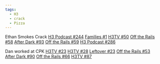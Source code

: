 ```yaml
---
tags:
  - H3
  - crack
  - Pizza
---
```


Ethan Smokes Crack
[H3 Podcast #244](https://www.youtube.com/watch?v=bfKPts4BJkA&t=6348s)
[Families #1](https://www.youtube.com/watch?v=3CEMfve0fb8&t=688s)
[H3TV #50](https://www.youtube.com/watch?v=5lfbwSHBOho&t=12830s)
[Off the Rails #58](https://www.youtube.com/watch?v=y19qnDm2tDs&t=4615s)
[After Dark #93](https://www.youtube.com/watch?v=_-TUf6tyhPI&t=3993s)
[Off the Rails #59](https://www.youtube.com/watch?v=wj-SQVepazg&t=11931s)
[H3 Podcast #286](https://www.youtube.com/watch?v=VtLBHtdcMm8&t=3542s)

Dan worked at CPK
[H3TV #23](https://www.youtube.com/watch?v=JZP7g-9ANRc&t=3921s)
[H3TV #28](https://www.youtube.com/watch?v=2Pbu55cclU4&t=2682s)
[Leftover #23](https://www.youtube.com/watch?v=TgVWYKpkCSA&t=3903s)
[Off the Rails #53](https://www.youtube.com/watch?v=Hj7Tx9D8G-s&t=8849s)
[After Dark #90](https://www.youtube.com/watch?v=QvGqpAcXNqo&t=3217s)
[Off the Rails #66](https://youtu.be/Hqsy1PmeO1o?t=6600)
[H3TV #87](https://youtu.be/i_gylTJdgeY?t=228)




